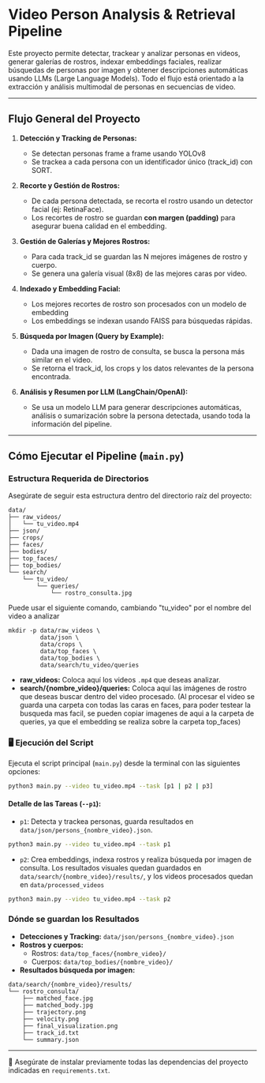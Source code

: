 # Video Person Analysis & Retrieval Pipeline

Este proyecto permite detectar, trackear y analizar personas en videos, generar galerías de rostros, indexar embeddings faciales, realizar búsquedas de personas por imagen y obtener descripciones automáticas usando LLMs (Large Language Models). Todo el flujo está orientado a la extracción y análisis multimodal de personas en secuencias de video.

---

## **Flujo General del Proyecto**

1. **Detección y Tracking de Personas:**  
   - Se detectan personas frame a frame usando YOLOv8
   - Se trackea a cada persona con un identificador único (track_id) con SORT.

2. **Recorte y Gestión de Rostros:**  
   - De cada persona detectada, se recorta el rostro usando un detector facial (ej: RetinaFace).
   - Los recortes de rostro se guardan **con margen (padding)** para asegurar buena calidad en el embedding.

3. **Gestión de Galerías y Mejores Rostros:**  
   - Para cada track_id se guardan las N mejores imágenes de rostro y cuerpo.
   - Se genera una galería visual (8x8) de las mejores caras por video.

4. **Indexado y Embedding Facial:**  
   - Los mejores recortes de rostro son procesados con un modelo de embedding
   - Los embeddings se indexan usando FAISS para búsquedas rápidas.

5. **Búsqueda por Imagen (Query by Example):**  
   - Dada una imagen de rostro de consulta, se busca la persona más similar en el video.
   - Se retorna el track_id, los crops y los datos relevantes de la persona encontrada.

6. **Análisis y Resumen por LLM (LangChain/OpenAI):**  
   - Se usa un modelo LLM para generar descripciones automáticas, análisis o sumarización sobre la persona detectada, usando toda la información del pipeline.

---

## Cómo Ejecutar el Pipeline (`main.py`)

### Estructura Requerida de Directorios

Asegúrate de seguir esta estructura dentro del directorio raíz del proyecto:

```
data/
├── raw_videos/
│   └── tu_video.mp4
├── json/
├── crops/
├── faces/
├── bodies/
├── top_faces/
├── top_bodies/
└── search/
    └── tu_video/
        └── queries/
            └── rostro_consulta.jpg
```
Puede usar el siguiente comando, cambiando "tu_video" por el nombre del video a analizar
```
mkdir -p data/raw_videos \
         data/json \
         data/crops \
         data/top_faces \
         data/top_bodies \
         data/search/tu_video/queries
```
- **raw\_videos:** Coloca aquí los videos `.mp4` que deseas analizar.
- **search/{nombre\_video}/queries:** Coloca aquí las imágenes de rostro que deseas buscar dentro del video procesado. (Al procesar el video se guarda una carpeta con todas las caras en faces, para poder testear la busqueda mas facil, se pueden copiar imagenes de aqui a la carpeta de queries, ya que el embedding se realiza sobre la carpeta top_faces)

### 🖥️ Ejecución del Script

Ejecuta el script principal (`main.py`) desde la terminal con las siguientes opciones:

```bash
python3 main.py --video tu_video.mp4 --task [p1 | p2 | p3]
```

#### Detalle de las Tareas (`--p1`):

- `p1`: Detecta y trackea personas, guarda resultados en `data/json/persons_{nombre_video}.json`.

```bash
python3 main.py --video tu_video.mp4 --task p1
```

- `p2`: Crea embeddings, indexa rostros y realiza búsqueda por imagen de consulta. Los resultados visuales quedan guardados en `data/search/{nombre_video}/results/`, y los videos procesados quedan en `data/processed_videos`

```bash
python3 main.py --video tu_video.mp4 --task p2
```

### Dónde se guardan los Resultados

- **Detecciones y Tracking:** `data/json/persons_{nombre_video}.json`
- **Rostros y cuerpos:**
  - Rostros: `data/top_faces/{nombre_video}/`
  - Cuerpos: `data/top_bodies/{nombre_video}/`
- **Resultados búsqueda por imagen:**

```
data/search/{nombre_video}/results/
└── rostro_consulta/
    ├── matched_face.jpg
    ├── matched_body.jpg
    ├── trajectory.png
    ├── velocity.png
    ├── final_visualization.png
    ├── track_id.txt
    └── summary.json
```

---

📌 Asegúrate de instalar previamente todas las dependencias del proyecto indicadas en `requirements.txt`.

